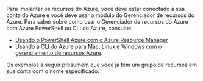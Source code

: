 
Para implantar os recursos do Azure, você deve estar conectado à sua conta do Azure e você deve usar o módulo do Gerenciador de recursos do Azure. Para saber sobre como usar o Gerenciador de recursos do Azure com Azure PowerShell ou CLI do Azure, consulte:

- [Usando o PowerShell Azure com o Azure Resource Manager](../articles/powershell-azure-resource-manager.md)
- [Usando a CLI do Azure para Mac, Linux e Windows com o gerenciamento de recursos Azure](../articles/xplat-cli-azure-resource-manager.md).

Os exemplos a seguir presumem que você já tem um grupo de recursos em sua conta com o nome especificado. 
